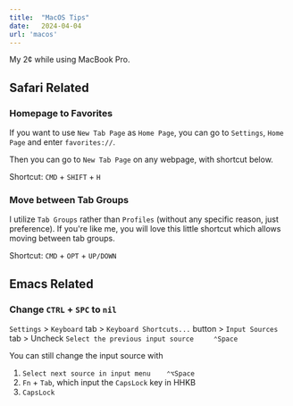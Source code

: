 ```yaml
---
title:  "MacOS Tips"
date:   2024-04-04
url: 'macos'
---
```


My 2¢ while using MacBook Pro.

## Safari Related

### Homepage to Favorites

If you want to use `New Tab Page` as `Home Page`,
you can go to `Settings`, `Home Page` and enter `favorites://`.

Then you can go to `New Tab Page` on any webpage, with shortcut below.

Shortcut: `CMD` + `SHIFT` + `H`

### Move between Tab Groups

I utilize `Tab Groups` rather than `Profiles`
(without any specific reason, just preference).
If you're like me, you will love this little shortcut which allows moving
between tab groups.

Shortcut: `CMD` + `OPT` + `UP/DOWN`

## Emacs Related

### Change `CTRL` + `SPC` to `nil`

`Settings` > `Keyboard` tab > `Keyboard Shortcuts...` button >
`Input Sources` tab > Uncheck `Select the previous input source     ⌃Space`

You can still change the input source with

1. `Select next source in input menu    ⌃⌥Space`
2. `Fn` + `Tab`, which input the `CapsLock` key in HHKB
3. `CapsLock`
